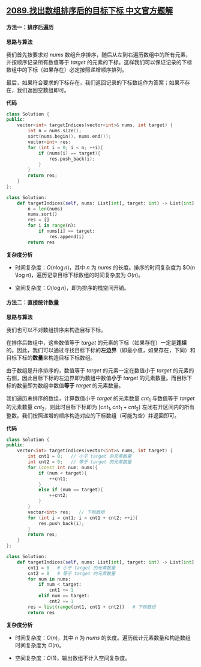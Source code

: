## [2089.找出数组排序后的目标下标 中文官方题解](https://leetcode.cn/problems/find-target-indices-after-sorting-array/solutions/100000/zhao-chu-shu-zu-pai-xu-hou-de-mu-biao-xi-2o22)

#### 方法一：排序后遍历

**思路与算法**

我们首先按要求对 $\textit{nums}$ 数组升序排序，随后从左到右遍历数组中的所有元素，并按顺序记录所有数值等于 $\textit{target}$ 的元素的下标。这样我们可以保证记录的下标数组中的下标（如果存在）必定按照递增顺序排列。

最后，如果符合要求的下标存在，我们返回记录的下标数组作为答案；如果不存在，我们返回空数组即可。

**代码**

```C++ [sol1-C++]
class Solution {
public:
    vector<int> targetIndices(vector<int>& nums, int target) {
        int n = nums.size();
        sort(nums.begin(), nums.end());
        vector<int> res;
        for (int i = 0; i < n; ++i){
            if (nums[i] == target){
                res.push_back(i);
            }
        }
        return res;
    }
};
```


```Python [sol1-Python3]
class Solution:
    def targetIndices(self, nums: List[int], target: int) -> List[int]:
        n = len(nums)
        nums.sort()
        res = []
        for i in range(n):
            if nums[i] == target:
                res.append(i)
        return res
```


**复杂度分析**

- 时间复杂度：$O(n \log n)$，其中 $n$ 为 $\textit{nums}$ 的长度。排序的时间复杂度为 $O(n \log n)，遍历记录目标下标数组的时间复杂度为 $O(n)$。

- 空间复杂度：$O(\log n)$，即为排序的栈空间开销。


#### 方法二：直接统计数量

**思路与算法**

我们也可以不对数组排序来构造目标下标。

在排序后数组中，这些数值等于 $\textit{target}$ 的元素的下标（如果存在）一定是**连续**的。因此，我们可以通过寻找目标下标的**左边界**（即最小值，如果存在，下同）和目标下标的**数量**来构造目标下标数组。

由于数组是升序排序的，数值等于 $\textit{target}$ 的元素一定在数值小于 $\textit{target}$ 的元素的右侧，因此目标下标的左边界即为数组中数值**小于** $\textit{target}$ 的元素数量。而目标下标的数量即为数组中数值**等于** $\textit{target}$ 的元素数量。

我们遍历未排序的数组，计算数值小于 $\textit{target}$ 的元素数量 $\textit{cnt}_1$ 与数值等于 $\textit{target}$ 的元素数量 $\textit{cnt}_2$，则此时目标下标即为 $[\textit{cnt}_1, \textit{cnt}_1 + \textit{cnt}_2)$ 左闭右开区间内的所有整数。我们按照递增的顺序构造对应的下标数组（可能为空）并返回即可。

**代码**

```C++ [sol1-C++]
class Solution {
public:
    vector<int> targetIndices(vector<int>& nums, int target) {
        int cnt1 = 0;   // 小于 target 的元素数量
        int cnt2 = 0;   // 等于 target 的元素数量
        for (const int num: nums){
            if (num < target){
                ++cnt1;
            }
            else if (num == target){
                ++cnt2;
            }
        }
        vector<int> res;   // 下标数组
        for (int i = cnt1; i < cnt1 + cnt2; ++i){
            res.push_back(i);
        }
        return res;
    }
};
```


```Python [sol1-Python3]
class Solution:
    def targetIndices(self, nums: List[int], target: int) -> List[int]:
        cnt1 = 0   # 小于 target 的元素数量
        cnt2 = 0   # 等于 target 的元素数量
        for num in nums:
            if num < target:
                cnt1 += 1
            elif num == target:
                cnt2 += 1
        res = list(range(cnt1, cnt1 + cnt2))   # 下标数组
        return res
```


**复杂度分析**

- 时间复杂度：$O(n)$，其中 $n$ 为 $\textit{nums}$ 的长度。遍历统计元素数量和构造数组时间复杂度为 $O(n)$。

- 空间复杂度：$O(1)$，输出数组不计入空间复杂度。